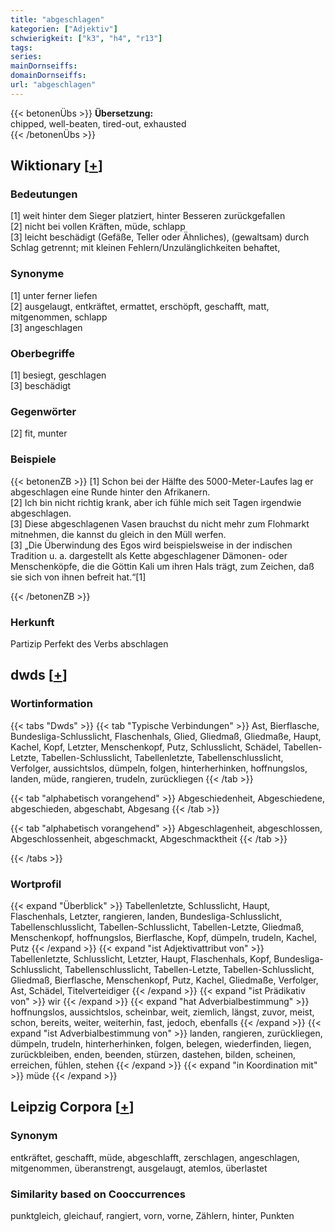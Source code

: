 ```yaml
---
title: "abgeschlagen"
kategorien: ["Adjektiv"]
schwierigkeit: ["k3", "h4", "r13"]
tags:
series:
mainDornseiffs:
domainDornseiffs:
url: "abgeschlagen"
---
```


{{< betonenÜbs >}}
**Übersetzung:**  
chipped, well-beaten, tired-out, exhausted  
{{< /betonenÜbs >}}

## Wiktionary [[+](https://de.wiktionary.org/wiki/abgeschlagen)]

### Bedeutungen
[1] weit hinter dem Sieger platziert, hinter Besseren zurückgefallen  
[2] nicht bei vollen Kräften, müde, schlapp  
[3] leicht beschädigt (Gefäße, Teller oder Ähnliches), (gewaltsam) durch Schlag getrennt; mit kleinen Fehlern/Unzulänglichkeiten behaftet,  

### Synonyme
[1] unter ferner liefen  
[2] ausgelaugt, entkräftet, ermattet,  erschöpft, geschafft, matt, mitgenommen, schlapp  
[3] angeschlagen  

### Oberbegriffe
[1] besiegt, geschlagen  
[3] beschädigt  

### Gegenwörter
[2] fit, munter  

### Beispiele
{{< betonenZB >}}
[1] Schon bei der Hälfte des 5000-Meter-Laufes lag er abgeschlagen eine Runde hinter den Afrikanern.  
[2] Ich bin nicht richtig krank, aber ich fühle mich seit Tagen irgendwie abgeschlagen.  
[3] Diese abgeschlagenen Vasen brauchst du nicht mehr zum Flohmarkt mitnehmen, die kannst du gleich in den Müll werfen.  
[3] „Die Überwindung des Egos wird beispielsweise in der indischen Tradition u. a. dargestellt als Kette abgeschlagener Dämonen- oder Menschenköpfe, die die Göttin Kali um ihren Hals trägt, zum Zeichen, daß sie sich von ihnen befreit hat.“[1]  

{{< /betonenZB >}}
### Herkunft
Partizip Perfekt des Verbs abschlagen  



## dwds [[+](https://www.dwds.de/wb/abgeschlagen)]

### Wortinformation
{{< tabs "Dwds" >}}
{{< tab "Typische Verbindungen" >}}
Ast, Bierflasche, Bundesliga-Schlusslicht, Flaschenhals, Glied, Gliedmaß, Gliedmaße, Haupt, Kachel, Kopf, Letzter, Menschenkopf, Putz, Schlusslicht, Schädel, Tabellen-Letzte, Tabellen-Schlusslicht, Tabellenletzte, Tabellenschlusslicht, Verfolger, aussichtslos, dümpeln, folgen, hinterherhinken, hoffnungslos, landen, müde, rangieren, trudeln, zurückliegen
{{< /tab >}}

{{< tab "alphabetisch vorangehend" >}}
Abgeschiedenheit, Abgeschiedene, abgeschieden, abgeschabt, Abgesang
{{< /tab >}}

{{< tab "alphabetisch vorangehend" >}}
Abgeschlagenheit, abgeschlossen, Abgeschlossenheit, abgeschmackt, Abgeschmacktheit
{{< /tab >}}

{{< /tabs >}}

### Wortprofil
{{< expand "Überblick" >}} Tabellenletzte, Schlusslicht, Haupt, Flaschenhals, Letzter, rangieren, landen, Bundesliga-Schlusslicht, Tabellenschlusslicht, Tabellen-Schlusslicht, Tabellen-Letzte, Gliedmaß, Menschenkopf, hoffnungslos, Bierflasche, Kopf, dümpeln, trudeln, Kachel, Putz {{< /expand >}}
{{< expand "ist Adjektivattribut von" >}} Tabellenletzte, Schlusslicht, Letzter, Haupt, Flaschenhals, Kopf, Bundesliga-Schlusslicht, Tabellenschlusslicht, Tabellen-Letzte, Tabellen-Schlusslicht, Gliedmaß, Bierflasche, Menschenkopf, Putz, Kachel, Gliedmaße, Verfolger, Ast, Schädel, Titelverteidiger {{< /expand >}}
{{< expand "ist Prädikativ von" >}} wir {{< /expand >}}
{{< expand "hat Adverbialbestimmung" >}} hoffnungslos, aussichtslos, scheinbar, weit, ziemlich, längst, zuvor, meist, schon, bereits, weiter, weiterhin, fast, jedoch, ebenfalls {{< /expand >}}
{{< expand "ist Adverbialbestimmung von" >}} landen, rangieren, zurückliegen, dümpeln, trudeln, hinterherhinken, folgen, belegen, wiederfinden, liegen, zurückbleiben, enden, beenden, stürzen, dastehen, bilden, scheinen, erreichen, fühlen, stehen {{< /expand >}}
{{< expand "in Koordination mit" >}} müde {{< /expand >}}

## Leipzig Corpora [[+](https://corpora.uni-leipzig.de/en/res?word=abgeschlagen&corpusId=deu_newscrawl-public_2018)]


### Synonym
entkräftet, geschafft, müde, abgeschlafft, zerschlagen, angeschlagen, mitgenommen, überanstrengt, ausgelaugt, atemlos, überlastet


### Similarity based on Cooccurrences
punktgleich, gleichauf, rangiert, vorn, vorne, Zählern, hinter, Punkten

